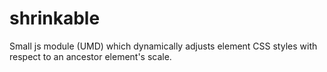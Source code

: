 # shrinkable
Small js module (UMD) which dynamically adjusts element CSS styles with respect to an ancestor element's scale.
